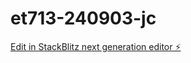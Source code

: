 # et713-240903-jc

[Edit in StackBlitz next generation editor ⚡️](https://stackblitz.com/~/github.com/JustanCameron/et713-240903-jc)